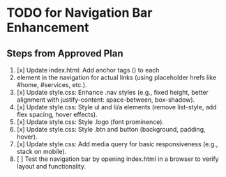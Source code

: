 # TODO for Navigation Bar Enhancement

## Steps from Approved Plan

1. [x] Update index.html: Add anchor tags (<a>) to each <li> element in the navigation for actual links (using placeholder hrefs like #home, #services, etc.).
2. [x] Update style.css: Enhance .nav styles (e.g., fixed height, better alignment with justify-content: space-between, box-shadow).
3. [x] Update style.css: Style ul and li/a elements (remove list-style, add flex spacing, hover effects).
4. [x] Update style.css: Style .logo (font prominence).
5. [x] Update style.css: Style .btn and button (background, padding, hover).
6. [x] Update style.css: Add media query for basic responsiveness (e.g., stack on mobile).
7. [ ] Test the navigation bar by opening index.html in a browser to verify layout and functionality.
